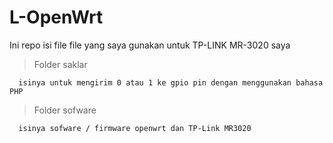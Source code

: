 # L-OpenWrt

Ini repo isi file file yang saya gunakan untuk TP-LINK MR-3020 saya

> Folder saklar

```
  isinya untuk mengirim 0 atau 1 ke gpio pin dengan menggunakan bahasa PHP
```

> Folder sofware

```
  isinya sofware / firmware openwrt dan TP-Link MR3020
```
